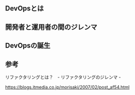 ## DevOpsとは



## 開発者と運用者の間のジレンマ



## DevOpsの誕生



## 参考

リファクタリングとは？　- リファクタリングのジレンマ -

https://blogs.itmedia.co.jp/morisaki/2007/02/post_af54.html

